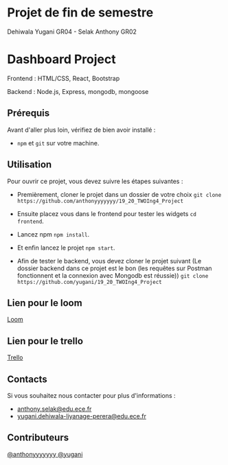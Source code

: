 # Projet de fin de semestre

Dehiwala Yugani GR04 - Selak Anthony GR02

# Dashboard Project
Frontend : HTML/CSS, React, Bootstrap

Backend : Node.js, Express, mongodb, mongoose

## Prérequis  
Avant d'aller plus loin, vérifiez de bien avoir installé :
  
* `npm` et `git` sur votre machine.  

## Utilisation

Pour ouvrir ce projet, vous devez suivre les étapes suivantes :  
  
* Premièrement, cloner le projet dans un dossier de votre choix
```git clone https://github.com/anthonyyyyyyy/19_20_TWOIng4_Project```

* Ensuite placez vous dans le frontend pour tester les widgets 
```cd frontend```.

* Lancez npm 
```npm install```.

*  Et enfin lancez le projet
```npm start```.

* Afin de tester le backend, vous devez cloner le projet suivant (Le dossier backend dans ce projet est le bon (les requêtes sur Postman fonctionnent et la connexion avec Mongodb est réussie))
```git clone https://github.com/yugani/19_20_TWOIng4_Project```

## Lien pour le loom

[Loom](https://www.loom.com/share/eb80cf9ddcdd49a7b69a3ad0e6cee42f)

## Lien pour le trello

[Trello](https://trello.com/b/HuykpO4k/projet-web-p1)

## Contacts  
Si vous souhaitez nous contacter pour plus d'informations :
 * anthony.selak@edu.ece.fr
 * yugani.dehiwala-liyanage-perera@edu.ece.fr

## Contributeurs
[ @anthonyyyyyyy ](https://github.com/anthonyyyyyyy)
[ @yugani ](https://github.com/yugani)
